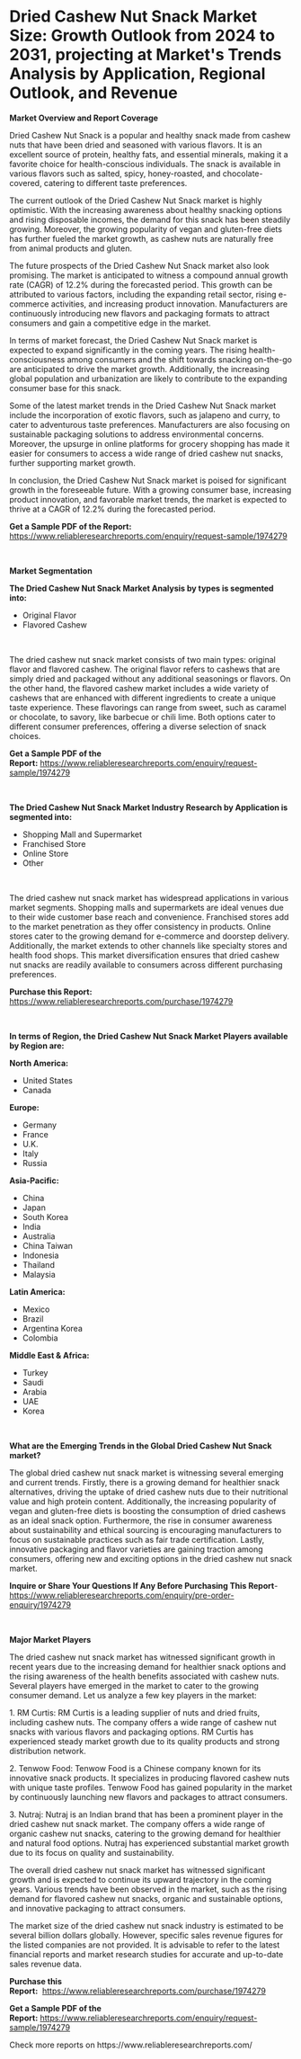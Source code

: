 <p><h1>Dried Cashew Nut Snack Market Size: Growth Outlook from 2024 to 2031, projecting at Market's Trends Analysis by Application, Regional Outlook, and Revenue</h1></p><p><strong>Market Overview and Report Coverage</strong></p>
<p><p>Dried Cashew Nut Snack is a popular and healthy snack made from cashew nuts that have been dried and seasoned with various flavors. It is an excellent source of protein, healthy fats, and essential minerals, making it a favorite choice for health-conscious individuals. The snack is available in various flavors such as salted, spicy, honey-roasted, and chocolate-covered, catering to different taste preferences.</p><p>The current outlook of the Dried Cashew Nut Snack market is highly optimistic. With the increasing awareness about healthy snacking options and rising disposable incomes, the demand for this snack has been steadily growing. Moreover, the growing popularity of vegan and gluten-free diets has further fueled the market growth, as cashew nuts are naturally free from animal products and gluten.</p><p>The future prospects of the Dried Cashew Nut Snack market also look promising. The market is anticipated to witness a compound annual growth rate (CAGR) of 12.2% during the forecasted period. This growth can be attributed to various factors, including the expanding retail sector, rising e-commerce activities, and increasing product innovation. Manufacturers are continuously introducing new flavors and packaging formats to attract consumers and gain a competitive edge in the market.</p><p>In terms of market forecast, the Dried Cashew Nut Snack market is expected to expand significantly in the coming years. The rising health-consciousness among consumers and the shift towards snacking on-the-go are anticipated to drive the market growth. Additionally, the increasing global population and urbanization are likely to contribute to the expanding consumer base for this snack.</p><p>Some of the latest market trends in the Dried Cashew Nut Snack market include the incorporation of exotic flavors, such as jalapeno and curry, to cater to adventurous taste preferences. Manufacturers are also focusing on sustainable packaging solutions to address environmental concerns. Moreover, the upsurge in online platforms for grocery shopping has made it easier for consumers to access a wide range of dried cashew nut snacks, further supporting market growth.</p><p>In conclusion, the Dried Cashew Nut Snack market is poised for significant growth in the foreseeable future. With a growing consumer base, increasing product innovation, and favorable market trends, the market is expected to thrive at a CAGR of 12.2% during the forecasted period.</p></p>
<p><strong>Get a Sample PDF of the Report:</strong> <a href="https://www.reliableresearchreports.com/enquiry/request-sample/1974279">https://www.reliableresearchreports.com/enquiry/request-sample/1974279</a></p>
<p>&nbsp;</p>
<p><strong>Market Segmentation</strong></p>
<p><strong>The Dried Cashew Nut Snack Market Analysis by types is segmented into:</strong></p>
<p><ul><li>Original Flavor</li><li>Flavored Cashew</li></ul></p>
<p>&nbsp;</p>
<p><p>The dried cashew nut snack market consists of two main types: original flavor and flavored cashew. The original flavor refers to cashews that are simply dried and packaged without any additional seasonings or flavors. On the other hand, the flavored cashew market includes a wide variety of cashews that are enhanced with different ingredients to create a unique taste experience. These flavorings can range from sweet, such as caramel or chocolate, to savory, like barbecue or chili lime. Both options cater to different consumer preferences, offering a diverse selection of snack choices.</p></p>
<p><strong>Get a Sample PDF of the Report:</strong>&nbsp;<a href="https://www.reliableresearchreports.com/enquiry/request-sample/1974279">https://www.reliableresearchreports.com/enquiry/request-sample/1974279</a></p>
<p>&nbsp;</p>
<p><strong>The Dried Cashew Nut Snack Market Industry Research by Application is segmented into:</strong></p>
<p><ul><li>Shopping Mall and Supermarket</li><li>Franchised Store</li><li>Online Store</li><li>Other</li></ul></p>
<p>&nbsp;</p>
<p><p>The dried cashew nut snack market has widespread applications in various market segments. Shopping malls and supermarkets are ideal venues due to their wide customer base reach and convenience. Franchised stores add to the market penetration as they offer consistency in products. Online stores cater to the growing demand for e-commerce and doorstep delivery. Additionally, the market extends to other channels like specialty stores and health food shops. This market diversification ensures that dried cashew nut snacks are readily available to consumers across different purchasing preferences.</p></p>
<p><strong>Purchase this Report:</strong>&nbsp; <a href="https://www.reliableresearchreports.com/purchase/1974279">https://www.reliableresearchreports.com/purchase/1974279</a></p>
<p>&nbsp;</p>
<p><strong>In terms of Region, the Dried Cashew Nut Snack Market Players available by Region are:</strong></p>
<p>
    <p> <strong> North America: </strong>
        <ul>
            <li>United States</li>
            <li>Canada</li>
        </ul>
        </p> 
    <p> <strong> Europe: </strong>
        <ul>
            <li>Germany</li>
            <li>France</li>
            <li>U.K.</li>
            <li>Italy</li>
            <li>Russia</li>
        </ul>
        </p> 
    <p> <strong> Asia-Pacific: </strong>
        <ul>
            <li>China</li>
            <li>Japan</li>
            <li>South Korea</li>
            <li>India</li>
            <li>Australia</li>
            <li>China Taiwan</li>
            <li>Indonesia</li>
            <li>Thailand</li>
            <li>Malaysia</li>
        </ul>
        </p> 
    <p> <strong> Latin America: </strong>
        <ul>
            <li>Mexico</li>
            <li>Brazil</li>
            <li>Argentina Korea</li>
            <li>Colombia</li>
        </ul>
        </p> 
    <p> <strong> Middle East & Africa: </strong>
        <ul>
            <li>Turkey</li>
            <li>Saudi</li>
            <li>Arabia</li>
            <li>UAE</li>
            <li>Korea</li>
        </ul>
    </p>
    </p>
<p>&nbsp;</p>
<p><strong>What are the Emerging Trends in the Global Dried Cashew Nut Snack market?</strong></p>
<p><p>The global dried cashew nut snack market is witnessing several emerging and current trends. Firstly, there is a growing demand for healthier snack alternatives, driving the uptake of dried cashew nuts due to their nutritional value and high protein content. Additionally, the increasing popularity of vegan and gluten-free diets is boosting the consumption of dried cashews as an ideal snack option. Furthermore, the rise in consumer awareness about sustainability and ethical sourcing is encouraging manufacturers to focus on sustainable practices such as fair trade certification. Lastly, innovative packaging and flavor varieties are gaining traction among consumers, offering new and exciting options in the dried cashew nut snack market.</p></p>
<p><strong>Inquire or Share Your Questions If Any Before Purchasing This Report</strong>- <a href="https://www.reliableresearchreports.com/enquiry/pre-order-enquiry/1974279">https://www.reliableresearchreports.com/enquiry/pre-order-enquiry/1974279</a></p>
<p>&nbsp;</p>
<p><strong>Major Market Players</strong></p>
<p><p>The dried cashew nut snack market has witnessed significant growth in recent years due to the increasing demand for healthier snack options and the rising awareness of the health benefits associated with cashew nuts. Several players have emerged in the market to cater to the growing consumer demand. Let us analyze a few key players in the market:</p><p>1. RM Curtis: RM Curtis is a leading supplier of nuts and dried fruits, including cashew nuts. The company offers a wide range of cashew nut snacks with various flavors and packaging options. RM Curtis has experienced steady market growth due to its quality products and strong distribution network.</p><p>2. Tenwow Food: Tenwow Food is a Chinese company known for its innovative snack products. It specializes in producing flavored cashew nuts with unique taste profiles. Tenwow Food has gained popularity in the market by continuously launching new flavors and packages to attract consumers.</p><p>3. Nutraj: Nutraj is an Indian brand that has been a prominent player in the dried cashew nut snack market. The company offers a wide range of organic cashew nut snacks, catering to the growing demand for healthier and natural food options. Nutraj has experienced substantial market growth due to its focus on quality and sustainability.</p><p>The overall dried cashew nut snack market has witnessed significant growth and is expected to continue its upward trajectory in the coming years. Various trends have been observed in the market, such as the rising demand for flavored cashew nut snacks, organic and sustainable options, and innovative packaging to attract consumers.</p><p>The market size of the dried cashew nut snack industry is estimated to be several billion dollars globally. However, specific sales revenue figures for the listed companies are not provided. It is advisable to refer to the latest financial reports and market research studies for accurate and up-to-date sales revenue data.</p></p>
<p><strong>Purchase this Report:</strong>&nbsp;&nbsp;<a href="https://www.reliableresearchreports.com/purchase/1974279">https://www.reliableresearchreports.com/purchase/1974279</a></p>
<p></p>
<p><strong>Get a Sample PDF of the Report:</strong>&nbsp;<a href="https://www.reliableresearchreports.com/enquiry/request-sample/1974279">https://www.reliableresearchreports.com/enquiry/request-sample/1974279</a></p>
<p>Check more reports on https://www.reliableresearchreports.com/</p>